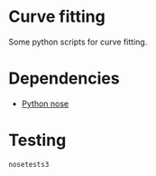 # Curve fitting
Some python scripts for curve fitting.

# Dependencies
* [Python nose](http://nose.readthedocs.io/)

# Testing
```
nosetests3
```
